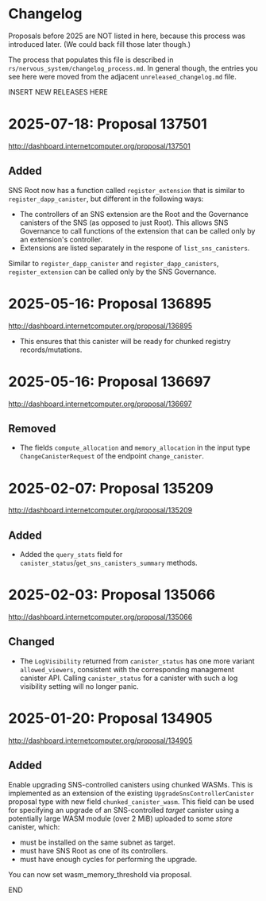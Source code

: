 # Changelog

Proposals before 2025 are NOT listed in here, because this process was
introduced later. (We could back fill those later though.)

The process that populates this file is described in
`rs/nervous_system/changelog_process.md`. In general though, the entries you see
here were moved from the adjacent `unreleased_changelog.md` file.


INSERT NEW RELEASES HERE


# 2025-07-18: Proposal 137501

http://dashboard.internetcomputer.org/proposal/137501

## Added

SNS Root now has a function called `register_extension` that is similar to `register_dapp_canister`,
but different in the following ways:

* The controllers of an SNS extension are the Root and the Governance canisters of the SNS (as
  opposed to just Root). This allows SNS Governance to call functions of the extension that can
  be called only by an extension's controller.
* Extensions are listed separately in the respone of `list_sns_canisters`.

Similar to `register_dapp_canister` and `register_dapp_canisters`, `register_extension` can be
called only by the SNS Governance.


# 2025-05-16: Proposal 136895

http://dashboard.internetcomputer.org/proposal/136895

* This ensures that this canister will be ready for chunked registry records/mutations.


# 2025-05-16: Proposal 136697

http://dashboard.internetcomputer.org/proposal/136697

## Removed
- The fields `compute_allocation` and `memory_allocation` in the input type `ChangeCanisterRequest`
  of the endpoint `change_canister`.


# 2025-02-07: Proposal 135209

http://dashboard.internetcomputer.org/proposal/135209

## Added

* Added the `query_stats` field for `canister_status`/`get_sns_canisters_summary` methods.


# 2025-02-03: Proposal 135066

http://dashboard.internetcomputer.org/proposal/135066

## Changed

- The `LogVisibility` returned from `canister_status` has one more variant `allowed_viewers`,
  consistent with the corresponding management canister API. Calling `canister_status` for a
  canister with such a log visibility setting will no longer panic.


# 2025-01-20: Proposal 134905

http://dashboard.internetcomputer.org/proposal/134905

## Added

Enable upgrading SNS-controlled canisters using chunked WASMs. This is implemented as an extension
of the existing `UpgradeSnsControllerCanister` proposal type with new field `chunked_canister_wasm`.
This field can be used for specifying an upgrade of an SNS-controlled *target* canister using
a potentially large WASM module (over 2 MiB) uploaded to some *store* canister, which:
* must be installed on the same subnet as target.
* must have SNS Root as one of its controllers.
* must have enough cycles for performing the upgrade.

You can now set wasm_memory_threshold via proposal.


END
